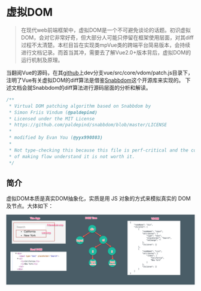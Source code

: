# 虚拟DOM

> 在现代web前端框架中，虚拟DOM是一个不可避免谈论的话题。初识虚拟DOM，会对它非常好奇，但大部分人可能只停留在框架使用层面，对其diff过程不太清楚。本栏目旨在实现类mpVue类的跨端平台简易版本，会持续进行文档记录。而首当其冲，需要去了解Vue2.0+版本背后，虚拟DOM的运行机制及原理。

当翻阅Vue的源码，在其[github](https://github.com/vuejs/vue)上dev分支vue/src/core/vdom/patch.js目录下，注明了Vue有关虚拟DOM的diff算法是借鉴[Snabbdom](https://github.com/snabbdom/snabbdom)这个开源库来实现的。
下述文档会就Snabbdom的diff算法进行源码层面的分析和解读。

```javascript
/**
 * Virtual DOM patching algorithm based on Snabbdom by
 * Simon Friis Vindum (@paldepind)
 * Licensed under the MIT License
 * https://github.com/paldepind/snabbdom/blob/master/LICENSE
 *
 * modified by Evan You (@yyx990803)
 *
 * Not type-checking this because this file is perf-critical and the cost
 * of making flow understand it is not worth it.
 */
```

## 简介

虚拟DOM本质是真实DOM抽象化，实质是用 JS 对象的方式来模拟真实的 DOM及节点。大体如下：

![](./img/vdom_1.png)